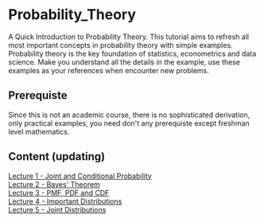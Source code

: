 # Probability_Theory
A Quick Introduction to Probability Theory. This tutorial aims to refresh all most important concepts in probability theory with simple examples. Probability theory is the key foundation of statistics, econometrics and data science. Make you understand all the details in the example, use these examples as your references when encounter new problems.

## Prerequiste
Since this is not an academic course, there is no sophisticated derivation, only practical examples, you need don't any prerequiste except freshman level mathematics. 

## Content (updating)
[Lecture 1 - Joint and Conditional Probability](https://nbviewer.jupyter.org/github/WeijieChen-MacroAnalyst/Probability_Theory/blob/master/Chapter%201%20-%20Joint%20and%20Conditional%20Probability.ipynb)<br>
[Lecture 2 - Bayes' Theorem](https://github.com/WeijieChen-MacroAnalyst/Probability_Theory/blob/master/Chapter%202%20-%20Bayes'%20Theorem.ipynb)<br>
[Lecture 3 - PMF, PDF and CDF](https://nbviewer.jupyter.org/github/MacroAnalyst/Probability_Theory/blob/master/Chapter%203%20-%20PMF%2C%20PDF%20and%20CDF.ipynb)<br>
[Lecture 4 - Important Distributions](https://nbviewer.jupyter.org/github/MacroAnalyst/Probability_Theory/blob/master/Chapter%204%20-%20Most%20Important%20Discrete%20and%20Continuous%20Distributions.ipynb)<br>
[Lecture 5 - Joint Distributions](https://nbviewer.jupyter.org/github/MacroAnalyst/Probability_Theory/blob/master/Chapter%205%20-%20Joint%20Distributions.ipynb)<br>
